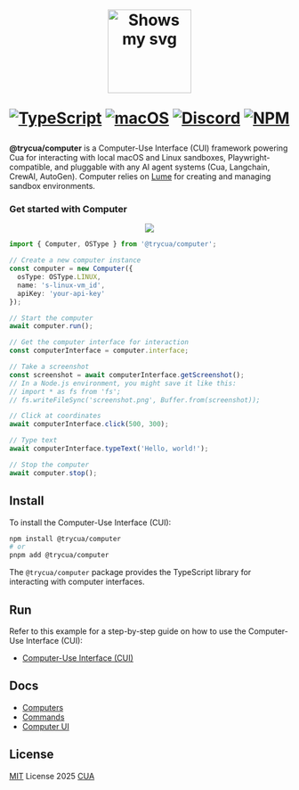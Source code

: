 <div align="center">
<h1>
  <div class="image-wrapper" style="display: inline-block;">
    <picture>
      <source media="(prefers-color-scheme: dark)" alt="logo" height="150" srcset="https://raw.githubusercontent.com/trycua/cua/main/img/logo_white.png" style="display: block; margin: auto;">
      <source media="(prefers-color-scheme: light)" alt="logo" height="150" srcset="https://raw.githubusercontent.com/trycua/cua/main/img/logo_black.png" style="display: block; margin: auto;">
      <img alt="Shows my svg">
    </picture>
  </div>

  [![TypeScript](https://img.shields.io/badge/TypeScript-333333?logo=typescript&logoColor=white&labelColor=333333)](#)
  [![macOS](https://img.shields.io/badge/macOS-000000?logo=apple&logoColor=F0F0F0)](#)
  [![Discord](https://img.shields.io/badge/Discord-%235865F2.svg?&logo=discord&logoColor=white)](https://discord.com/invite/mVnXXpdE85)
  [![NPM](https://img.shields.io/npm/v/@trycua/computer?color=333333)](https://www.npmjs.com/package/@trycua/computer)
</h1>
</div>

**@trycua/computer** is a Computer-Use Interface (CUI) framework powering Cua for interacting with local macOS and Linux sandboxes, Playwright-compatible, and pluggable with any AI agent systems (Cua, Langchain, CrewAI, AutoGen). Computer relies on [Lume](https://github.com/trycua/lume) for creating and managing sandbox environments.

### Get started with Computer

<div align="center">
    <img src="https://raw.githubusercontent.com/trycua/cua/main/img/computer.png"/>
</div>

```typescript
import { Computer, OSType } from '@trycua/computer';

// Create a new computer instance
const computer = new Computer({
  osType: OSType.LINUX,
  name: 's-linux-vm_id',
  apiKey: 'your-api-key'
});

// Start the computer
await computer.run();

// Get the computer interface for interaction
const computerInterface = computer.interface;

// Take a screenshot
const screenshot = await computerInterface.getScreenshot();
// In a Node.js environment, you might save it like this:
// import * as fs from 'fs';
// fs.writeFileSync('screenshot.png', Buffer.from(screenshot));

// Click at coordinates
await computerInterface.click(500, 300);

// Type text
await computerInterface.typeText('Hello, world!');

// Stop the computer
await computer.stop();
```

## Install

To install the Computer-Use Interface (CUI):

```bash
npm install @trycua/computer
# or
pnpm add @trycua/computer
```

The `@trycua/computer` package provides the TypeScript library for interacting with computer interfaces.

## Run

Refer to this example for a step-by-step guide on how to use the Computer-Use Interface (CUI):

- [Computer-Use Interface (CUI)](https://github.com/trycua/cua/tree/main/examples/computer-example-ts)

## Docs

- [Computers](https://trycua.com/docs/computer-sdk/computers)
- [Commands](https://trycua.com/docs/computer-sdk/commands)
- [Computer UI](https://trycua.com/docs/computer-sdk/computer-ui)

## License

[MIT](./LICENSE) License 2025 [CUA](https://github.com/trycua)
